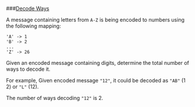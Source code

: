 ###[Decode Ways](http://leetcode.com/onlinejudge#question_91)

A message containing letters from `A-Z` is being encoded to numbers using the following mapping:

    'A' -> 1
    'B' -> 2
    ...
    'Z' -> 26
> 
Given an encoded message containing digits, determine the total number of ways to decode it.

For example,
Given encoded message `"12"`, it could be decoded as `"AB"` (1 2) or `"L"` (12).

The number of ways decoding `"12"` is 2.